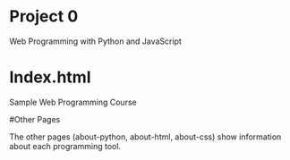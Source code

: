 # Project 0

Web Programming with Python and JavaScript

# Index.html

Sample Web Programming Course

#Other Pages

The other pages (about-python, about-html, about-css) show information about each programming tool.